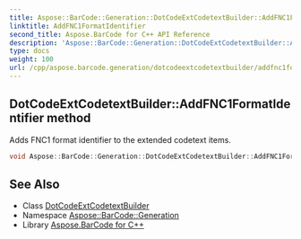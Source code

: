 ```yaml
---
title: Aspose::BarCode::Generation::DotCodeExtCodetextBuilder::AddFNC1FormatIdentifier method
linktitle: AddFNC1FormatIdentifier
second_title: Aspose.BarCode for C++ API Reference
description: 'Aspose::BarCode::Generation::DotCodeExtCodetextBuilder::AddFNC1FormatIdentifier method. Adds FNC1 format identifier to the extended codetext items in C++.'
type: docs
weight: 100
url: /cpp/aspose.barcode.generation/dotcodeextcodetextbuilder/addfnc1formatidentifier/
---
```

## DotCodeExtCodetextBuilder::AddFNC1FormatIdentifier method


Adds FNC1 format identifier to the extended codetext items.

```cpp
void Aspose::BarCode::Generation::DotCodeExtCodetextBuilder::AddFNC1FormatIdentifier()
```

## See Also

* Class [DotCodeExtCodetextBuilder](../)
* Namespace [Aspose::BarCode::Generation](../../)
* Library [Aspose.BarCode for C++](../../../)
